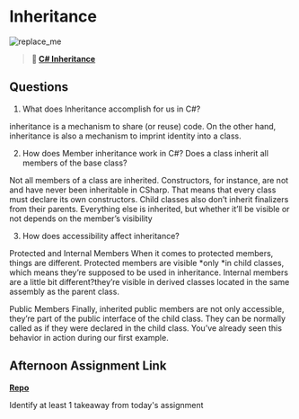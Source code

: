 # Inheritance

![replace_me](https://codeworks.blob.core.windows.net/public/assets/img/illustrations/placeholder.svg)

> **📖 [C# Inheritance](https://codeworksacademy.com/fs-student-guide/resources/wk10/04-Inheritance)**

## Questions

1. What does Inheritance accomplish for us in C#?

inheritance is a mechanism to share (or reuse) code. On the other hand, inheritance is also a mechanism to imprint identity into a class. 

2. How does Member inheritance work in C#? Does a class inherit all members of the base class?

Not all members of a class are inherited. Constructors, for instance, are not and have never been inheritable in CSharp. That means that every class must declare its own constructors. Child classes also don’t inherit finalizers from their parents. Everything else is inherited, but whether it’ll be visible or not depends on the member’s visibility

3. How does accessibility affect inheritance?

Protected and Internal Members
When it comes to protected members, things are different. Protected members are visible *only *in child classes, which means they’re supposed to be used in inheritance. Internal members are a little bit different?they’re visible in derived classes located in the same assembly as the parent class.

Public Members
Finally, inherited public members are not only accessible, they’re part of the public interface of the child class. They can be normally called as if they were declared in the child class. You’ve already seen this behavior in action during our first example.

## Afternoon Assignment Link

**[Repo](https://github.com/chris-hildebrandt/<ASSIGNMENT_REPO>)**

Identify at least 1 takeaway from today's assignment
